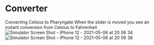 # Converter
Converting Celsius to Pharyngate
When the slider is moved you see an instant conversion from Celsius to Fahrenheit
![Simulator Screen Shot - iPhone 12 - 2021-05-06 at 20 06 34](https://user-images.githubusercontent.com/55456532/117338500-5001d180-aea7-11eb-90c3-0a05a73e24c2.png)
![Simulator Screen Shot - iPhone 12 - 2021-05-06 at 20 06 38](https://user-images.githubusercontent.com/55456532/117338505-5132fe80-aea7-11eb-86f4-21e4bed00474.png)

